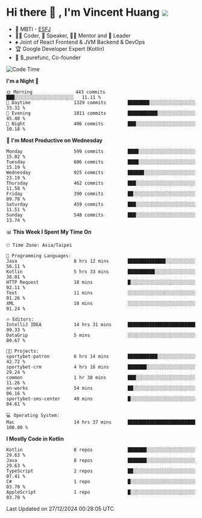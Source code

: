 # Hi there 👋 , I'm Vincent Huang ![](https://komarev.com/ghpvc/?username=Jian-Min-Huang)
- 👀 MBTI - [ESFJ](https://www.16personalities.com/esfj-personality)
- 👨‍💻 Coder, 🎤 Speaker, 👨‍🏫 Mentor and 🚀 Leader
- ♠️ Joint of React Frontend & JVM Backend & DevOps
- 🏆 Google Developer Expert (Kotlin)
- 💼 $_purefunc, Co-founder

<!--START_SECTION:waka-->
![Code Time](http://img.shields.io/badge/Code%20Time-4%2C823%20hrs%208%20mins-blue)

**I'm a Night 🦉** 

```text
🌞 Morning                443 commits         ███░░░░░░░░░░░░░░░░░░░░░░   11.11 % 
🌆 Daytime                1329 commits        ████████░░░░░░░░░░░░░░░░░   33.32 % 
🌃 Evening                1811 commits        ███████████░░░░░░░░░░░░░░   45.40 % 
🌙 Night                  406 commits         ███░░░░░░░░░░░░░░░░░░░░░░   10.18 % 
```
📅 **I'm Most Productive on Wednesday** 

```text
Monday                   599 commits         ████░░░░░░░░░░░░░░░░░░░░░   15.02 % 
Tuesday                  606 commits         ████░░░░░░░░░░░░░░░░░░░░░   15.19 % 
Wednesday                925 commits         ██████░░░░░░░░░░░░░░░░░░░   23.19 % 
Thursday                 462 commits         ███░░░░░░░░░░░░░░░░░░░░░░   11.58 % 
Friday                   390 commits         ██░░░░░░░░░░░░░░░░░░░░░░░   09.78 % 
Saturday                 459 commits         ███░░░░░░░░░░░░░░░░░░░░░░   11.51 % 
Sunday                   548 commits         ███░░░░░░░░░░░░░░░░░░░░░░   13.74 % 
```


📊 **This Week I Spent My Time On** 

```text
🕑︎ Time Zone: Asia/Taipei

💬 Programming Languages: 
Java                     8 hrs 12 mins       ██████████████░░░░░░░░░░░   56.11 % 
Kotlin                   5 hrs 33 mins       ██████████░░░░░░░░░░░░░░░   38.01 % 
HTTP Request             18 mins             █░░░░░░░░░░░░░░░░░░░░░░░░   02.11 % 
Text                     11 mins             ░░░░░░░░░░░░░░░░░░░░░░░░░   01.26 % 
XML                      10 mins             ░░░░░░░░░░░░░░░░░░░░░░░░░   01.24 % 

🔥 Editors: 
IntelliJ IDEA            14 hrs 31 mins      █████████████████████████   99.33 % 
DataGrip                 5 mins              ░░░░░░░░░░░░░░░░░░░░░░░░░   00.67 % 

🐱‍💻 Projects: 
sportybet-patron         6 hrs 14 mins       ███████████░░░░░░░░░░░░░░   42.72 % 
sportybet-crm            4 hrs 16 mins       ███████░░░░░░░░░░░░░░░░░░   29.24 % 
common                   1 hr 38 mins        ███░░░░░░░░░░░░░░░░░░░░░░   11.26 % 
on-works                 54 mins             ██░░░░░░░░░░░░░░░░░░░░░░░   06.16 % 
sportybet-sms-center     40 mins             █░░░░░░░░░░░░░░░░░░░░░░░░   04.61 % 

💻 Operating System: 
Mac                      14 hrs 37 mins      █████████████████████████   100.00 % 
```

**I Mostly Code in Kotlin** 

```text
Kotlin                   8 repos             ███████░░░░░░░░░░░░░░░░░░   29.63 % 
Java                     8 repos             ███████░░░░░░░░░░░░░░░░░░   29.63 % 
TypeScript               2 repos             ██░░░░░░░░░░░░░░░░░░░░░░░   07.41 % 
C#                       1 repo              █░░░░░░░░░░░░░░░░░░░░░░░░   03.70 % 
AppleScript              1 repo              █░░░░░░░░░░░░░░░░░░░░░░░░   03.70 % 
```




 Last Updated on 27/12/2024 00:28:05 UTC
<!--END_SECTION:waka-->
